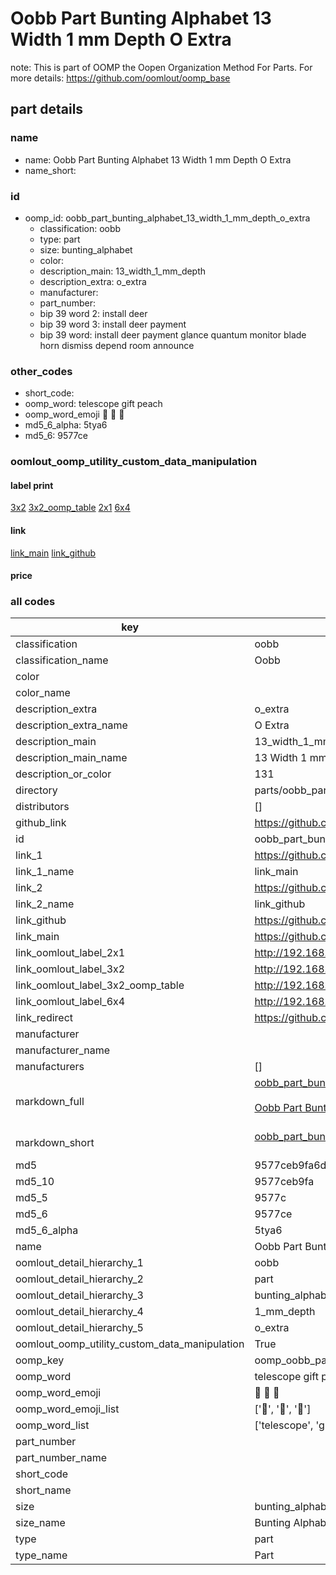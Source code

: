 # Oobb Part Bunting Alphabet 13 Width 1 mm Depth O Extra  

note: This is part of OOMP the Oopen Organization Method For Parts. For more details: https://github.com/oomlout/oomp_base

##  part details
  







### name
* name: Oobb Part Bunting Alphabet 13 Width 1 mm Depth O Extra
* name_short: 
### id
* oomp_id: oobb_part_bunting_alphabet_13_width_1_mm_depth_o_extra
  * classification: oobb
  * type: part
  * size: bunting_alphabet
  * color: 
  * description_main: 13_width_1_mm_depth
  * description_extra: o_extra
  * manufacturer: 
  * part_number: 
  * bip 39 word 2: install deer
  * bip 39 word 3: install deer payment
  * bip 39 word: install deer payment glance quantum monitor blade horn dismiss depend room announce

### other_codes
* short_code: 
* oomp_word: telescope gift peach
* oomp_word_emoji :telescope: :gift: :peach:
* md5_6_alpha: 5tya6
* md5_6: 9577ce






### oomlout_oomp_utility_custom_data_manipulation
#### label print
[3x2](http://192.168.1.245:1112/?label=oomp%205tya6)
[3x2_oomp_table](http://192.168.1.108:1112/?label=oomp%205tya6)
[2x1](http://192.168.1.242:1112/?label=oomp%205tya6)
[6x4](http://192.168.1.55:1112/?label=oomp%205tya6)    

#### link

[link_main](https://github.com/oomlout/oomlout_oomp_version_1_messy/tree/main/parts/oobb_part_bunting_alphabet_13_width_1_mm_depth_o_extra) [link_github](https://github.com/oomlout/oomlout_oomp_version_1_messy/tree/main/parts/oobb_part_bunting_alphabet_13_width_1_mm_depth_o_extra)                             

#### price







### all codes 
| key | value |  
| --- | --- |  
| classification | oobb |  
| classification_name | Oobb |  
| color |  |  
| color_name |  |  
| description_extra | o_extra |  
| description_extra_name | O Extra |  
| description_main | 13_width_1_mm_depth |  
| description_main_name | 13 Width 1 mm Depth |  
| description_or_color | 131 |  
| directory | parts/oobb_part_bunting_alphabet_13_width_1_mm_depth_o_extra |  
| distributors | [] |  
| github_link | https://github.com/oomlout/oomlout_oomp_part_src/tree/main/parts/oobb_part_bunting_alphabet_13_width_1_mm_depth_o_extra |  
| id | oobb_part_bunting_alphabet_13_width_1_mm_depth_o_extra |  
| link_1 | https://github.com/oomlout/oomlout_oomp_version_1_messy/tree/main/parts/oobb_part_bunting_alphabet_13_width_1_mm_depth_o_extra |  
| link_1_name | link_main |  
| link_2 | https://github.com/oomlout/oomlout_oomp_version_1_messy/tree/main/parts/oobb_part_bunting_alphabet_13_width_1_mm_depth_o_extra |  
| link_2_name | link_github |  
| link_github | https://github.com/oomlout/oomlout_oomp_version_1_messy/tree/main/parts/oobb_part_bunting_alphabet_13_width_1_mm_depth_o_extra |  
| link_main | https://github.com/oomlout/oomlout_oomp_version_1_messy/tree/main/parts/oobb_part_bunting_alphabet_13_width_1_mm_depth_o_extra |  
| link_oomlout_label_2x1 | http://192.168.1.242:1112/?label=oomp%205tya6 |  
| link_oomlout_label_3x2 | http://192.168.1.245:1112/?label=oomp%205tya6 |  
| link_oomlout_label_3x2_oomp_table | http://192.168.1.108:1112/?label=oomp%205tya6 |  
| link_oomlout_label_6x4 | http://192.168.1.55:1112/?label=oomp%205tya6 |  
| link_redirect | https://github.com/oomlout/oomlout_oomp_version_1_messy/tree/main/parts/oobb_part_bunting_alphabet_13_width_1_mm_depth_o_extra |  
| manufacturer |  |  
| manufacturer_name |  |  
| manufacturers | [] |  
| markdown_full | [oobb_part_bunting_alphabet_13_width_1_mm_depth_o_extra](none)<br>[](none)<br>[Oobb Part Bunting Alphabet 13 Width 1 Mm Depth O Extra](none)<br><br> |  
| markdown_short | [oobb_part_bunting_alphabet_13_width_1_mm_depth_o_extra](none)<br><br> |  
| md5 | 9577ceb9fa6d82e23c57a62b434e53ab |  
| md5_10 | 9577ceb9fa |  
| md5_5 | 9577c |  
| md5_6 | 9577ce |  
| md5_6_alpha | 5tya6 |  
| name | Oobb Part Bunting Alphabet 13 Width 1 mm Depth O Extra |  
| oomlout_detail_hierarchy_1 | oobb |  
| oomlout_detail_hierarchy_2 | part |  
| oomlout_detail_hierarchy_3 | bunting_alphabet |  
| oomlout_detail_hierarchy_4 | 1_mm_depth |  
| oomlout_detail_hierarchy_5 | o_extra |  
| oomlout_oomp_utility_custom_data_manipulation | True |  
| oomp_key | oomp_oobb_part_bunting_alphabet_13_width_1_mm_depth_o_extra |  
| oomp_word | telescope gift peach |  
| oomp_word_emoji | :telescope: :gift: :peach: |  
| oomp_word_emoji_list | [':telescope:', ':gift:', ':peach:'] |  
| oomp_word_list | ['telescope', 'gift', 'peach'] |  
| part_number |  |  
| part_number_name |  |  
| short_code |  |  
| short_name |  |  
| size | bunting_alphabet |  
| size_name | Bunting Alphabet |  
| type | part |  
| type_name | Part |  
